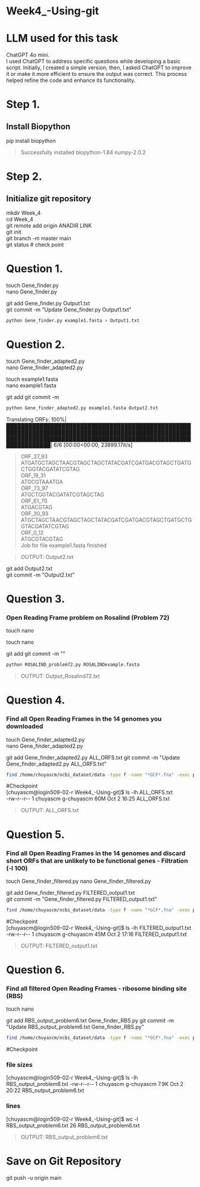 # Week4_-Using-git
# LLM used for this task  
ChatGPT 4o mini.  
I used ChatGPT to address specific questions while developing a basic script. Initially, I created a simple version; then, I asked ChatGPT to improve it or make it more efficient to ensure the output was correct. This process helped refine the code and enhance its functionality.


# Step 1. 

## Install Biopython 
pip install biopython  
> Successfully installed biopython-1.84 numpy-2.0.2

# Step 2. 

## Initialize git repository 
mkdir Week_4    
cd Week_4    
git remote add origin  ANADIR LINK   
git init  
git branch -m master main  
git status # check point  

# Question 1.

touch Gene_finder.py  
nano Gene_finder.py  

git add Gene_finder.py Output1.txt  
git commit -m "Update Gene_finder.py Output1.txt"  

```bash
python Gene_finder.py example1.fasta > Output1.txt
```

# Question 2.
touch Gene_finder_adapted2.py    
nano Gene_finder_adapted2.py    

touch example1.fasta   
nano example1.fasta   

git add 
git commit -m 

```bash
python Gene_finder_adapted2.py example1.fasta Output2.txt
``` 
Translating ORFs: 100%| ██████████████████████████████████████████████████████████████████████████████████████████████████████████████████████████████████████████████████████████████████| 6/6 [00:00<00:00, 23899.17it/s]  
>ORF_27_93  
ATGATGCTAGCTAACGTAGCTAGCTATACGATCGATGACGTAGCTGATGCTGGTACGATATCGTAG  
>ORF_19_31  
ATGCGTAAATGA  
>ORF_73_97  
ATGCTGGTACGATATCGTAGCTAG  
>ORF_61_70  
ATGACGTAG   
>ORF_30_93  
ATGCTAGCTAACGTAGCTAGCTATACGATCGATGACGTAGCTGATGCTGGTACGATATCGTAG  
>ORF_0_12  
ATGCGTACGTAG  
Job for file example1.fasta finished  

>OUTPUT: Output2.txt  

git add Output2.txt  
git commit -m "Output2.txt"  

# Question 3. 
### Open Reading Frame problem on Rosalind (Problem 72)

touch 
nano

touch 
nano

git add
git commit -m ""

```bash
python ROSALIND_problem72.py ROSALINDexample.fasta
```

> OUTPUT: Output_Rosalind72.txt

# Question 4. 
### Find all Open Reading Frames in the 14 genomes you downloaded  

touch Gene_finder_adapted2.py  
nano Gene_finder_adapted2.py

git add Gene_finder_adapted2.py ALL_ORFS.txt 
git commit -m "Update Gene_finder_adapted2.py ALL_ORFS.txt"

```bash
find /home/chuyascm/ncbi_dataset/data -type f -name "*GCF*.fna" -exec python Gene_finder_adapted2.py {} ALL_ORFS.txt \;  
```
#Checkpoint  
[chuyascm@login509-02-r Week4_-Using-git]$ ls -lh ALL_ORFS.txt  
-rw-r--r-- 1 chuyascm g-chuyascm 60M Oct  2 16:25 ALL_ORFS.txt  

> OUTPUT: ALL_ORFS.txt

# Question 5. 
### Find all Open Reading Frames in the 14 genomes and discard short ORFs that are unlikely to be functional genes - Filtration (-l 100)

touch Gene_finder_filtered.py
nano Gene_finder_filtered.py

git add Gene_finder_filtered.py FILTERED_output1.txt  
git commit -m "Gene_finder_filtered.py FILTERED_output1.txt"  

```bash
find /home/chuyascm/ncbi_dataset/data -type f -name "*GCF*.fna" -exec python Gene_finder_filtered.py {} FILTERED_output1.txt -l 100 \;
```
#Checkpoint  
[chuyascm@login509-02-r Week4_-Using-git]$ ls -lh FILTERED_output1.txt  
-rw-r--r-- 1 chuyascm g-chuyascm 45M Oct  2 17:16 FILTERED_output1.txt  

> OUTPUT: FILTERED_output1.txt 

# Question 6.  
### Find all filtered Open Reading Frames - ribosome binding site (RBS)

touch 
nano 

git add RBS_output_problem6.txt  Gene_finder_RBS.py
git commit -m "Update RBS_output_problem6.txt  Gene_finder_RBS.py"

```bash
find /home/chuyascm/ncbi_dataset/data -type f -name "*GCF*.fna" -exec python Gene_finder_RBS.py {} RBS_output1.txt -l 100 -r AGGAGG -u 20 \;
```
#Checkpoint 

 ### file sizes 
[chuyascm@login509-02-r Week4_-Using-git]$ ls -lh RBS_output_problem6.txt
-rw-r--r-- 1 chuyascm g-chuyascm 7.9K Oct  2 20:22 RBS_output_problem6.txt
 ### lines 
[chuyascm@login509-02-r Week4_-Using-git]$ wc -l RBS_output_problem6.txt
26 RBS_output_problem6.txt

> OUTPUT: RBS_output_problem6.txt


# Save on Git Repository
 
git push -u origin main 
